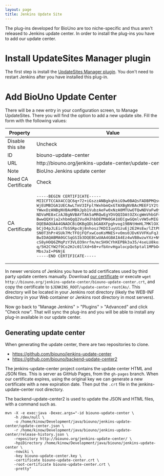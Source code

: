 ```yaml
---
layout: page
title: Jenkins Update Site
---
```


The plug-ins developed for BioUno are too niche-specific and thus aren't released to 
Jenkins update center. In order to install the plug-ins you have to add our update 
center.

# Install UpdateSites Manager plugin

The first step is install the [UpdateSites Manager plugin](https://wiki.jenkins-ci.org/display/JENKINS/UpdateSites+Manager+plugin). 
You don't need to restart Jenkins after you have installed this plug-in.

# Add BioUno Update Center

There will be a new entry in your configuration screen, to Manage UpdateSites. There you 
will find the option to add a new update site. Fill the form with the following values:

<table class='pure-table pure-table-bordered'>
	<thead>
		<tr>
			<th>Property</th>
			<th>Value</th>
		</tr>
	</thead>
	<tbody>
		<tr>
			<td>Disable this site</td><td>Uncheck</td>
		</tr>
		<tr>
			<td>ID</td><td>biouno-update-center</td>
		</tr>
		<tr>
			<td>URL</td><td>http://biouno.org/jenkins-update-center/update-center.json</td>
		</tr>
		<tr>
			<td>Note</td><td>BioUno Jenkins update center</td>
		</tr>
		<tr>
			<td>Need CA Certificate</td><td>Check</td>
		</tr>
		<tr>
			<td>CA Certificate</td><td><pre>-----BEGIN CERTIFICATE-----
MIICFTCCAX4CCQC6q+72+iGszzANBgkqhkiG9w0BAQsFADBPMQswCQYDVQQGEwJO
WjEUMBIGA1UECAwLTmV3IFplYWxhbmQxGTAXBgNVBAcMEEF1Y2tsYW5kIENlbnRy
YWwxDzANBgNVBAoMBkJpb1VubzAeFw0xNzA0MTUwOTQwNDVaFw0yMDA0MTQwOTQw
NDVaME8xCzAJBgNVBAYTAk5aMRQwEgYDVQQIDAtOZXcgWmVhbGFuZDEZMBcGA1UE
BwwQQXVja2xhbmQgQ2VudHJhbDEPMA0GA1UECgwGQmlvVW5vMIGfMA0GCSqGSIb3
DQEBAQUAA4GNADCBiQKBgQDLbGA8XFpghvog19BNtHmHL7MKlOX35d78gDST93EF
bCjO4pJLEicfbSSRpc8j8nhosz7KDIIuyU1zuEj2E2HsEw/lZtPNGitGji1+ZDO8
SN0T3hPr4SUk7McTFOjFQfxwCooKsMNES+vOms0JDvKVVFKuFqJzuUj4VdlgIKe1
BwIDAQABMA0GCSqGSIb3DQEBCwUAA4GBAIA4Ez4wVB8wzwYXz+N9Bky6qt7TYiKm
cS8yHOQ6ZMqPzY3VLO39nrfm/mc5H9CYhKEPBk3a35/4seLU8koxpEOk5APvj8tb
q/5H2CYW2f9Co2HJc01lXd+68+vfbXnvHgalocpQo5ptal1MPbOdVJFkQ4g0L4Gh
MbsJaI+P6NjE
-----END CERTIFICATE-----</pre></td>
		</tr>
	</tbody>
</table>

In newer versions of Jenkins you have to add certificates used by third party
update centers manually. Download [our certificate](http://biouno.org/jenkins-update-center/biouno-update-center.crt) 
or execute `wget http://biouno.org/jenkins-update-center/biouno-update-center.crt`, and copy the certificate to `$JENKINS_ROOT/update-center-rootCAs/`. This directory will be located in your Jenkins root directory (likely the WEB-INF directory in your Web container or Jenkins root directory in most servers).

Now go back to "Manage Jenkins" > "Plugins" > "Advanced" and click 
"Check now". That will sync the plug-ins and you will be able to 
install any plug-in available in our update center.

## Generating update center

When generating the update center, there are two repositories to clone.

* https://github.com/biouno/jenkins-update-center
* https://github.com/biouno/backend-update-center2

The jenkins-update-center project contains the update center HTML and JSON files. This is server as GitHub
Pages, from the `gh-pages` branch. When our certificate expires, using the original key we can generate
a new certificate with a new expiration date. Then put the `.crt` file in the jenkins-update-center root directory.

The backend-update-center2 is used to update the JSON and HTML files, with a command such as.

```
mvn -X -e exec:java -Dexec.args="-id biouno-update-center \
    -h /dev/null \
    -o /home/kinow/Development/java/biouno/jenkins-update-center/update-center.json \
    -r /home/kinow/Development/java/biouno/jenkins-update-center/release-history.json \
    -repository http://biouno.org/jenkins-update-center/ \
    -hpiDirectory /home/kinow/Development/java/biouno/jenkins-update-center \
    -nowiki \
    -key biouno-update-center.key \
    -certificate biouno-update-center.crt \
    -root-certificate biouno-update-center.crt \
    -pretty"
```
